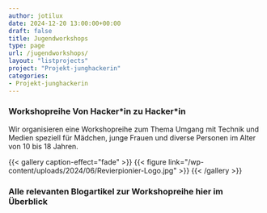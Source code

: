 ```yaml
---
author: jotilux
date: 2024-12-20 13:00:00+00:00
draft: false
title: Jugendworkshops
type: page
url: /jugendworkshops/
layout: "listprojects"
project: "Projekt-junghackerin"
categories:
- Projekt-junghackerin
---
```


### Workshopreihe Von Hacker\*in zu Hacker\*in

Wir organisieren eine Workshopreihe zum Thema Umgang mit Technik und Medien speziell für Mädchen, junge Frauen und diverse Personen im Alter von 10 bis 18 Jahren.

{{< gallery caption-effect="fade" >}}
{{< figure link="/wp-content/uploads/2024/06/Revierpionier-Logo.jpg" >}}
{{< /gallery >}}

### Alle relevanten Blogartikel zur Workshopreihe hier im Überblick
